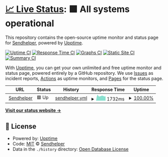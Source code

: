 # [📈 Live Status](https://sendhelper.github.io/uptime): <!--live status--> **🟩 All systems operational**

This repository contains the open-source uptime monitor and status page for [Sendhelper](https://sendhelper.github.io/uptime), powered by [Upptime](https://github.com/upptime/upptime).

[![Uptime CI](https://github.com/sendhelper/uptime/workflows/Uptime%20CI/badge.svg)](https://github.com/sendhelper/uptime/actions?query=workflow%3A%22Uptime+CI%22)
[![Response Time CI](https://github.com/sendhelper/uptime/workflows/Response%20Time%20CI/badge.svg)](https://github.com/sendhelper/uptime/actions?query=workflow%3A%22Response+Time+CI%22)
[![Graphs CI](https://github.com/sendhelper/uptime/workflows/Graphs%20CI/badge.svg)](https://github.com/sendhelper/uptime/actions?query=workflow%3A%22Graphs+CI%22)
[![Static Site CI](https://github.com/sendhelper/uptime/workflows/Static%20Site%20CI/badge.svg)](https://github.com/sendhelper/uptime/actions?query=workflow%3A%22Static+Site+CI%22)
[![Summary CI](https://github.com/sendhelper/uptime/workflows/Summary%20CI/badge.svg)](https://github.com/sendhelper/uptime/actions?query=workflow%3A%22Summary+CI%22)

With [Upptime](https://upptime.js.org), you can get your own unlimited and free uptime monitor and status page, powered entirely by a GitHub repository. We use [Issues](https://github.com/sendhelper/uptime/issues) as incident reports, [Actions](https://github.com/sendhelper/uptime/actions) as uptime monitors, and [Pages](https://sendhelper.github.io/uptime) for the status page.

<!--start: status pages-->
<!-- This summary is generated by Upptime (https://github.com/upptime/upptime) -->
<!-- Do not edit this manually, your changes will be overwritten -->
<!-- prettier-ignore -->
| URL | Status | History | Response Time | Uptime |
| --- | ------ | ------- | ------------- | ------ |
| <img alt="" src="https://favicons.githubusercontent.com/www.sendhelper.com" height="13"> [Sendhelper](https://www.sendhelper.com) | 🟩 Up | [sendhelper.yml](https://github.com/sendhelper/uptime/commits/HEAD/history/sendhelper.yml) | <details><summary><img alt="Response time graph" src="./graphs/sendhelper/response-time-week.png" height="20"> 1732ms</summary><br><a href="https://status.sendhelper.com/history/sendhelper"><img alt="Response time 1739" src="https://img.shields.io/endpoint?url=https%3A%2F%2Fraw.githubusercontent.com%2Fsendhelper%2Fuptime%2FHEAD%2Fapi%2Fsendhelper%2Fresponse-time.json"></a><br><a href="https://status.sendhelper.com/history/sendhelper"><img alt="24-hour response time 1661" src="https://img.shields.io/endpoint?url=https%3A%2F%2Fraw.githubusercontent.com%2Fsendhelper%2Fuptime%2FHEAD%2Fapi%2Fsendhelper%2Fresponse-time-day.json"></a><br><a href="https://status.sendhelper.com/history/sendhelper"><img alt="7-day response time 1732" src="https://img.shields.io/endpoint?url=https%3A%2F%2Fraw.githubusercontent.com%2Fsendhelper%2Fuptime%2FHEAD%2Fapi%2Fsendhelper%2Fresponse-time-week.json"></a><br><a href="https://status.sendhelper.com/history/sendhelper"><img alt="30-day response time 1745" src="https://img.shields.io/endpoint?url=https%3A%2F%2Fraw.githubusercontent.com%2Fsendhelper%2Fuptime%2FHEAD%2Fapi%2Fsendhelper%2Fresponse-time-month.json"></a><br><a href="https://status.sendhelper.com/history/sendhelper"><img alt="1-year response time 1739" src="https://img.shields.io/endpoint?url=https%3A%2F%2Fraw.githubusercontent.com%2Fsendhelper%2Fuptime%2FHEAD%2Fapi%2Fsendhelper%2Fresponse-time-year.json"></a></details> | <details><summary><a href="https://status.sendhelper.com/history/sendhelper">100.00%</a></summary><a href="https://status.sendhelper.com/history/sendhelper"><img alt="All-time uptime 100.00%" src="https://img.shields.io/endpoint?url=https%3A%2F%2Fraw.githubusercontent.com%2Fsendhelper%2Fuptime%2FHEAD%2Fapi%2Fsendhelper%2Fuptime.json"></a><br><a href="https://status.sendhelper.com/history/sendhelper"><img alt="24-hour uptime 100.00%" src="https://img.shields.io/endpoint?url=https%3A%2F%2Fraw.githubusercontent.com%2Fsendhelper%2Fuptime%2FHEAD%2Fapi%2Fsendhelper%2Fuptime-day.json"></a><br><a href="https://status.sendhelper.com/history/sendhelper"><img alt="7-day uptime 100.00%" src="https://img.shields.io/endpoint?url=https%3A%2F%2Fraw.githubusercontent.com%2Fsendhelper%2Fuptime%2FHEAD%2Fapi%2Fsendhelper%2Fuptime-week.json"></a><br><a href="https://status.sendhelper.com/history/sendhelper"><img alt="30-day uptime 100.00%" src="https://img.shields.io/endpoint?url=https%3A%2F%2Fraw.githubusercontent.com%2Fsendhelper%2Fuptime%2FHEAD%2Fapi%2Fsendhelper%2Fuptime-month.json"></a><br><a href="https://status.sendhelper.com/history/sendhelper"><img alt="1-year uptime 100.00%" src="https://img.shields.io/endpoint?url=https%3A%2F%2Fraw.githubusercontent.com%2Fsendhelper%2Fuptime%2FHEAD%2Fapi%2Fsendhelper%2Fuptime-year.json"></a></details>

<!--end: status pages-->

[**Visit our status website →**](https://sendhelper.github.io/uptime)

## 📄 License

- Powered by: [Upptime](https://github.com/upptime/upptime)
- Code: [MIT](./LICENSE) © [Sendhelper](https://sendhelper.github.io/uptime)
- Data in the `./history` directory: [Open Database License](https://opendatacommons.org/licenses/odbl/1-0/)
